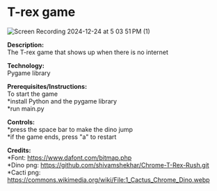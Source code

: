 # T-rex game

![Screen Recording 2024-12-24 at 5 03 51 PM (1)](https://github.com/user-attachments/assets/3369d74b-0539-4b40-90e9-e0b71058487c)

**Description:**  
The T-rex game that shows up when there is no internet  

**Technology:**  
Pygame library  

**Prerequisites/Instructions:**  
To start the game  
  *install Python and the pygame library  
  *run main.py  

**Controls:**  
*press the space bar to make the dino jump  
*if the game ends, press "a" to restart  

**Credits:**  
*Font: https://www.dafont.com/bitmap.php  
*Dino png: https://github.com/shivamshekhar/Chrome-T-Rex-Rush.git  
*Cacti png: https://commons.wikimedia.org/wiki/File:1_Cactus_Chrome_Dino.webp  
